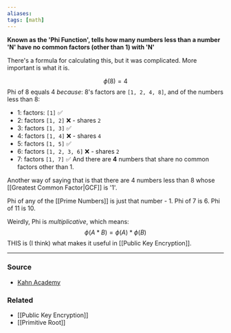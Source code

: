 ```yaml
---
aliases: 
tags: [math]
---
```

**Known as the 'Phi Function', tells how many numbers less than a number 'N' have no common factors (other than 1) with 'N'**

There's a formula for calculating this, but it was complicated. More important is what it is.

$$\phi(8) = 4$$
Phi of 8 equals 4 *because*:
8's factors are `[1, 2, 4, 8]`, and of the numbers less than 8:
- 1: factors: `[1]` ✅
- 2: factors `[1, 2]`  ❌ - shares `2`
- 3: factors `[1, 3]` ✅
- 4: factors `[1, 4]` ❌ - shares `4`
- 5: factors `[1, 5]` ✅
- 6: factors `[1, 2, 3, 6]` ❌ - shares `2`
- 7: factors `[1, 7]` ✅
And there are **4** numbers that share no common factors other than 1.

Another way of saying that is that there are 4 numbers less than 8 whose [[Greatest Common Factor|GCF]] is '1'.

Phi of any of the [[Prime Numbers]] is just that number - 1. Phi of 7 is 6. Phi of 11 is 10.

Weirdly, Phi is *multiplicative*, which means:
$$\phi(A*B)=\phi(A)*\phi(B)$$
THIS is (I think) what makes it useful in [[Public Key Encryption]]. 

---
### Source
- [Kahn Academy](https://www.khanacademy.org/computing/computer-science/cryptography/modern-crypt/v/euler-s-totient-function-phi-function)

### Related
- [[Public Key Encryption]]
- [[Primitive Root]]
 